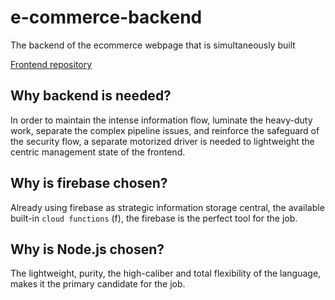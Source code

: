 # e-commerce-backend
The backend of the ecommerce webpage that is simultaneously built

[Frontend repository](https://github.com/knoxgon/e-commerce-project)

## Why backend is needed?

In order to maintain the intense information flow,
luminate the heavy-duty work,
separate the complex pipeline issues, and 
reinforce the safeguard of the security flow,
a separate motorized driver is needed to lightweight the centric management state of the frontend.

## Why is firebase chosen?

Already using firebase as strategic information storage central, the available built-in `cloud functions` (f), the firebase is the perfect tool for the job.

## Why is Node.js chosen?

The lightweight, purity, the high-caliber and total flexibility of the language, makes it the primary candidate for the job.

